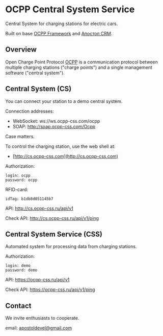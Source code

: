 # OCPP Central System Service

Central System for charging stations for electric cars.

Built on base [OCPP Framework](https://github.com/apostoldevel/apostol-cs) and [Апостол CRM](https://github.com/apostoldevel/apostol-crm).


Overview
-
Open Charge Point Protocol [OCPP](http://ocppforum.net) is a communication protocol between multiple charging stations ("charge points") and a single management software ("central system").


Central System (CS)
-

You can connect your station to a demo central system.

Connection addresses:
- WebSocket: ws://ws.ocpp-css.com/ocpp
- SOAP: http://soap.ocpp-css.com/Ocpp

Case matters.

To control the charging station, use the web shell at:
- [http://cs.ocpp-css.com](http://cs.ocpp-css.com)


Authorization:
~~~
login: ocpp
password: ocpp
~~~

RFID-card:
~~~
idTag: b1db8d051145b7
~~~

API:
http://cs.ocpp-css.ru/api/v1

Check API:
http://cs.ocpp-css.ru/api/v1/ping


Central System Service (CSS)
-

Automated system for processing data from charging stations.


Authorization:
~~~
login: demo
password: demo
~~~

API:
https://ocpp-css.ru/api/v1


Check API:
https://ocpp-css.ru/api/v1/ping


Contact
-

We invite enthusiasts to cooperate.

email: apostoldevel@gmail.com